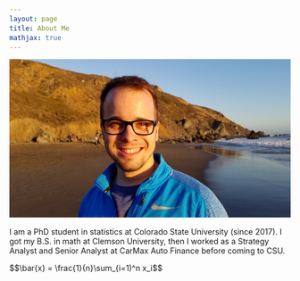 ```yaml
---
layout: page
title: About Me
mathjax: true
---
```


![Me](assets/me.jpg)

I am a PhD student in statistics at Colorado State University (since 2017). I got my B.S. in math at Clemson University, then I worked as a Strategy Analyst and Senior Analyst at CarMax Auto Finance before coming to CSU.

$$\bar{x} = \frac{1}{n}\sum_{i=1)^n x_i$$